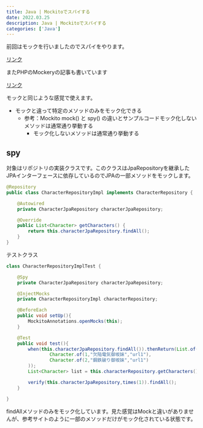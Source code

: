 ```yaml
---
title: Java | Mockitoでスパイする
date: 2022.03.25
description: Java | Mockitoでスパイする
categories: ['Java']
---
```


前回はモックを行いましたのでスパイをやります。

[リンク](/posts/p1720)


またPHPのMockeryの記事も書いています

[リンク](/posts/p1717)


モックと同じような感覚で使えます。
* モックと違って特定のメソッドのみをモック化できる
  * 参考：Mockito mock() と spy() の違いとサンプルコードモック化しないメソッドは通常通り挙動する
    * モック化しないメソッドは通常通り挙動する

## spy


対象はリポジトリの実装クラスです。このクラスはJpaRepositoryを継承したJPAインターフェースに依存しているのでJPAの一部メソッドをモックします。

```java
@Repository
public class CharacterRepositoryImpl implements CharacterRepository {

    @Autowired
    private CharacterJpaRepository characterJpaRepository;

    @Override
    public List<Character> getCharacters() {
        return this.characterJpaRepository.findAll();
    }
}
```


テストクラス

```java
class CharacterRepositoryImplTest {

    @Spy
    private CharacterJpaRepository characterJpaRepository;

    @InjectMocks
    private CharacterRepositoryImpl characterRepository;

    @BeforeEach
    public void setUp(){
        MockitoAnnotations.openMocks(this);
    }

    @Test
    public void test(){
        when(this.characterJpaRepository.findAll()).thenReturn(List.of(
                Character.of(1,"欠陥電気御坂妹","url1"),
                Character.of(2,"鋼鉄破り御坂妹","url1")
        ));
        List<Character> list = this.characterRepository.getCharacters();

        verify(this.characterJpaRepository,times(1)).findAll();
    }

}
```


findAllメソッドのみをモック化しています。見た感覚はMockと違いがありませんが、参考サイトのように一部のメソッドだけがモック化されている状態です。


